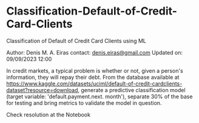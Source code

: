 # Classification-Default-of-Credit-Card-Clients
Classification of Default of Credit Card Clients using ML

Author: Denis M. A. Eiras
contact: denis.eiras@gmail.com
Updated on: 09/09/2023 12:00

In credit markets, a typical problem is whether or not, given a person's information, they will repay their debt. From the database available at https://www.kaggle.com/datasets/uciml/default-of-credit-cardclients-dataset?resource=download, generate a predictive classification model (target variable: 'default.payment.next. month'), separate 30% of the base for testing and bring metrics to validate the model in question.

Check resolution at the Notebook
